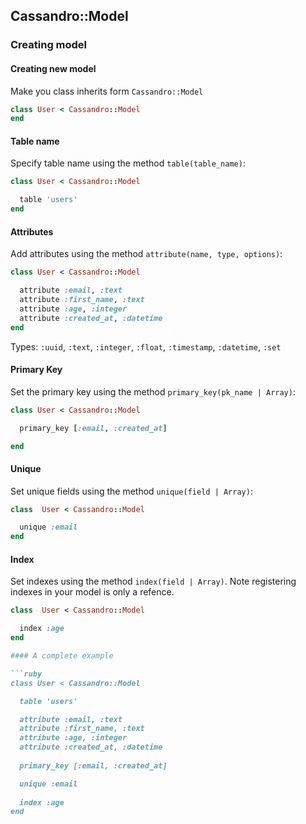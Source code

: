 ## Cassandro::Model

### Creating model

#### Creating new model

Make you class inherits form `Cassandro::Model`

```ruby
class User < Cassandro::Model
end
```
#### Table name

Specify table name using the method `table(table_name)`:

```ruby
class User < Cassandro::Model

  table 'users'
end
```

#### Attributes

Add attributes using the method `attribute(name, type, options)`:

```ruby
class User < Cassandro::Model

  attribute :email, :text
  attribute :first_name, :text
  attribute :age, :integer
  attribute :created_at, :datetime
end
```

Types: `:uuid`, `:text`, `:integer`, `:float`, `:timestamp`, `:datetime`, `:set`

#### Primary Key

Set the primary key using the method `primary_key(pk_name | Array)`:

```ruby
class User < Cassandro::Model

  primary_key [:email, :created_at]

end

```

#### Unique

Set unique fields using the method `unique(field | Array)`:

```ruby
class  User < Cassandro::Model

  unique :email
end
```

#### Index

Set indexes using the method `index(field | Array)`. Note registering indexes in your model is only a refence.

```ruby
class  User < Cassandro::Model

  index :age
end

#### A complete example

```ruby
class User < Cassandro::Model

  table 'users'

  attribute :email, :text
  attribute :first_name, :text
  attribute :age, :integer
  attribute :created_at, :datetime
  
  primary_key [:email, :created_at]

  unique :email
  
  index :age
end
```
